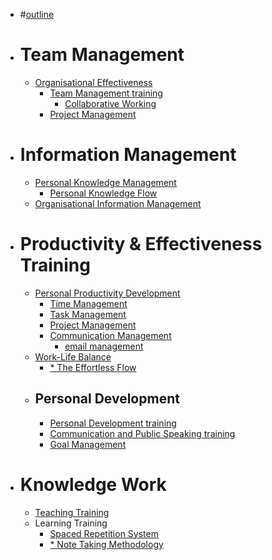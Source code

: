 - #[outline]()
- # Team Management
    - [Organisational Effectiveness]()
        - [Team Management training]()
            - [Collaborative Working]()
        - [Project Management]()
- # Information Management
    - [Personal Knowledge Management]()
        - [Personal Knowledge Flow]()
    - [Organisational Information Management]()
- # Productivity & Effectiveness Training
    - [Personal Productivity Development]()
        - [Time Management]()
        - [Task Management]()
        - [Project Management]()
        - [Communication Management]()
            - [email management]()
    - [Work-Life Balance]()
        - [* The Effortless Flow]()
    - ## Personal Development
        - [Personal Development training]()
        - [Communication and Public Speaking training]()
        - [Goal Management]()
- # Knowledge Work
    - [Teaching Training]()
    - Learning Training
        - [Spaced Repetition System]()
        - [* Note Taking Methodology]()

